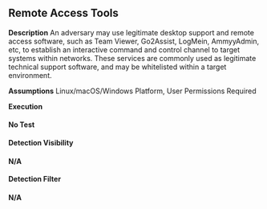 ## Remote Access Tools

**Description**
An adversary may use legitimate desktop support and remote access software, such as Team Viewer, Go2Assist, LogMein, AmmyyAdmin, etc, to establish an interactive command and control channel to target systems within networks. These services are commonly used as legitimate technical support software, and may be whitelisted within a target environment.

**Assumptions**
Linux/macOS/Windows Platform, User Permissions Required

**Execution**
#### No Test

**Detection Visibility**
#### N/A

**Detection Filter** 
#### N/A